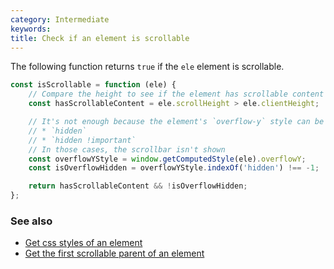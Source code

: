 ```yaml
---
category: Intermediate
keywords:
title: Check if an element is scrollable
---
```


The following function returns `true` if the `ele` element is scrollable.

```js
const isScrollable = function (ele) {
    // Compare the height to see if the element has scrollable content
    const hasScrollableContent = ele.scrollHeight > ele.clientHeight;

    // It's not enough because the element's `overflow-y` style can be set as
    // * `hidden`
    // * `hidden !important`
    // In those cases, the scrollbar isn't shown
    const overflowYStyle = window.getComputedStyle(ele).overflowY;
    const isOverflowHidden = overflowYStyle.indexOf('hidden') !== -1;

    return hasScrollableContent && !isOverflowHidden;
};
```

### See also

-   [Get css styles of an element](/get-css-styles-of-an-element)
-   [Get the first scrollable parent of an element](/get-the-first-scrollable-parent-of-an-element)
